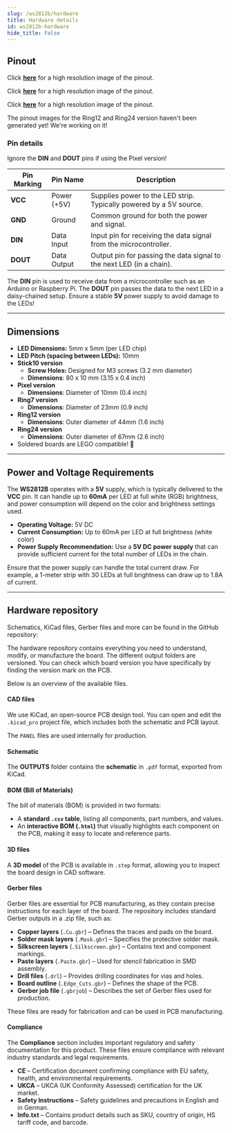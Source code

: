 ```yaml
---
slug: /ws2812b/hardware 
title: Hardware details
id: ws2812b-hardware 
hide_title: False
---
```


## Pinout

<CenteredImage src="/img/ws2812b/pinout.jpg" alt="Pinout" />

Click [**here**](https://soldered.com/productdata/2022/03/Smart-LED-WS2812B-Stick10.png) for a high resolution image of the pinout.

<CenteredImage src="/img/ws2812b/pixel_pinout.jpg" alt="Pinout" />

Click [**here**](https://soldered.com/productdata/2022/03/Smart-LED-WS2812B-Pixel.png) for a high resolution image of the pinout.

<CenteredImage src="/img/ws2812b/ring7_pinout.jpg" alt="Pinout" />

Click [**here**](https://soldered.com/productdata/2022/03/Smart-LED-WS2812B.png) for a high resolution image of the pinout.

<ErrorBox>The pinout images for the Ring12 and Ring24 version haven't been generated yet! We're working on it!</ErrorBox>

### Pin details

<InfoBox>Ignore the **DIN** and **DOUT** pins if using the Pixel version! </InfoBox>

| Pin Marking | Pin Name      | Description                                                          |
| ----------- | ------------- | -------------------------------------------------------------------- |
| **VCC**     | Power (+5V)   | Supplies power to the LED strip. Typically powered by a 5V source.   |
| **GND**     | Ground        | Common ground for both the power and signal.                         |
| **DIN**     | Data Input    | Input pin for receiving the data signal from the microcontroller.    |
| **DOUT**    | Data Output   | Output pin for passing the data signal to the next LED (in a chain). |

<InfoBox>The **DIN** pin is used to receive data from a microcontroller such as an Arduino or Raspberry Pi. The **DOUT** pin passes the data to the next LED in a daisy-chained setup.</InfoBox>
<WarningBox>Ensure a stable **5V** power supply to avoid damage to the LEDs!</WarningBox>

---

## Dimensions

- **LED Dimensions:** 5mm x 5mm (per LED chip)
- **LED Pitch (spacing between LEDs):** 10mm
- **Stick10 version**
   - **Screw Holes:** Designed for M3 screws (3.2 mm diameter)
   - **Dimensions**: 80 x 10 mm (3.15 x 0.4 inch)
- **Pixel version**
   - **Dimensions**: Diameter of 10mm (0.4 inch)
- **Ring7 version**
   - **Dimensions**: Diameter of 23mm (0.9 inch)
- **Ring12 version**
   - **Dimensions**: Outer diameter of 44mm (1.6 inch)
- **Ring24 version**
   - **Dimensions**: Outer diameter of 67mm (2.6 inch)
- Soldered boards are LEGO compatible! 🧱

---

## Power and Voltage Requirements

The **WS2812B** operates with a **5V** supply, which is typically delivered to the **VCC** pin. It can handle up to **60mA** per LED at full white (RGB) brightness, and power consumption will depend on the color and brightness settings used.

- **Operating Voltage:** 5V DC
- **Current Consumption:** Up to 60mA per LED at full brightness (white color)
- **Power Supply Recommendation:** Use a **5V DC power supply** that can provide sufficient current for the total number of LEDs in the chain.

<WarningBox>Ensure that the power supply can handle the total current draw. For example, a 1-meter strip with 30 LEDs at full brightness can draw up to 1.8A of current.</WarningBox>

---

## Hardware repository

Schematics, KiCad files, Gerber files and more can be found in the GitHub repository:

<QuickLink 
  title="Smart LED WS2812B Stick10 Hardware Design" 
  description="GitHub hardware repository for this product"
  url="https://github.com/SolderedElectronics/Smart-LED-WS2812B-Stick10-hardware-design" 
/> 

<QuickLink 
  title="Smart LED WS2812B Pixel Hardware Design" 
  description="GitHub hardware repository for this product"
  url="https://github.com/SolderedElectronics/Smart-LED-WS2812B-Pixel-hardware-design" 
/> 

<QuickLink 
  title="Smart LED WS2812B Ring7 Hardware Design" 
  description="GitHub hardware repository for this product"
  url="https://github.com/SolderedElectronics/Smart-LED-WS2812B-Ring7-hardware-design" 
/> 

The hardware repository contains everything you need to understand, modify, or manufacture the board. The different output folders are versioned. You can check which board version you have specifically by finding the version mark on the PCB.

Below is an overview of the available files.  

#### CAD files

We use KiCad, an open-source PCB design tool. You can open and edit the `.kicad_pro` project file, which includes both the schematic and PCB layout.  

The `PANEL` files are used internally for production.  

#### Schematic

The **OUTPUTS** folder contains the **schematic** in `.pdf` format, exported from KiCad.

#### BOM (Bill of Materials)

The bill of materials (BOM) is provided in two formats:  

- A **standard `.csv` table**, listing all components, part numbers, and values.  
- An **interactive BOM (`.html`)** that visually highlights each component on the PCB, making it easy to locate and reference parts.  


#### 3D files

A **3D model** of the PCB is available in `.step` format, allowing you to inspect the board design in CAD software.  

#### Gerber files 

Gerber files are essential for PCB manufacturing, as they contain precise instructions for each layer of the board. The repository includes standard Gerber outputs in a .zip file, such as:  

- **Copper layers** (`.Cu.gbr`) – Defines the traces and pads on the board.  
- **Solder mask layers** (`.Mask.gbr`) – Specifies the protective solder mask.  
- **Silkscreen layers** (`.Silkscreen.gbr`) – Contains text and component markings.  
- **Paste layers** (`.Paste.gbr`) – Used for stencil fabrication in SMD assembly.  
- **Drill files** (`.drl`) – Provides drilling coordinates for vias and holes.  
- **Board outline** (`.Edge_Cuts.gbr`) – Defines the shape of the PCB.  
- **Gerber job file** (`.gbrjob`) – Describes the set of Gerber files used for production.  

These files are ready for fabrication and can be used in PCB manufacturing.

#### Compliance  

The **Compliance** section includes important regulatory and safety documentation for this product. These files ensure compliance with relevant industry standards and legal requirements.  

- **CE** – Certification document confirming compliance with EU safety, health, and environmental requirements.  
- **UKCA** – UKCA (UK Conformity Assessed) certification for the UK market.  
- **Safety Instructions** – Safety guidelines and precautions in English and in German.
- **Info.txt** – Contains product details such as SKU, country of origin, HS tariff code, and barcode.  

